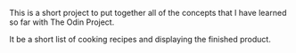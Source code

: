 This is a short project to put together all of the concepts that I have learned so far with The Odin Project.

It be a short list of cooking recipes and displaying the finished product.
